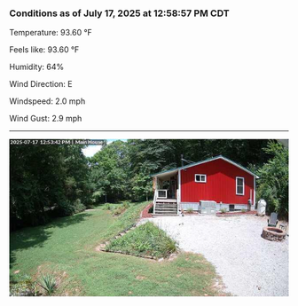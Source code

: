 ### Conditions as of July 17, 2025 at 12:58:57 PM CDT 

Temperature: 93.60 &deg;F

Feels like: 93.60 &deg;F

Humidity: 64%

Wind Direction: E

Windspeed: 2.0 mph

Wind Gust: 2.9 mph

---

<img src="./images/latest.jpeg"/>

